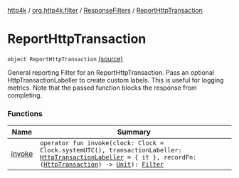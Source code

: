 [http4k](../../../index.md) / [org.http4k.filter](../../index.md) / [ResponseFilters](../index.md) / [ReportHttpTransaction](./index.md)

# ReportHttpTransaction

`object ReportHttpTransaction` [(source)](https://github.com/http4k/http4k/blob/master/http4k-core/src/main/kotlin/org/http4k/filter/ResponseFilters.kt#L31)

General reporting Filter for an ReportHttpTransaction. Pass an optional HttpTransactionLabeller to
create custom labels.
This is useful for logging metrics. Note that the passed function blocks the response from completing.

### Functions

| Name | Summary |
|---|---|
| [invoke](invoke.md) | `operator fun invoke(clock: Clock = Clock.systemUTC(), transactionLabeller: `[`HttpTransactionLabeller`](../../-http-transaction-labeller.md)` = { it }, recordFn: (`[`HttpTransaction`](../../../org.http4k.core/-http-transaction/index.md)`) -> `[`Unit`](https://kotlinlang.org/api/latest/jvm/stdlib/kotlin/-unit/index.html)`): `[`Filter`](../../../org.http4k.core/-filter/index.md) |
